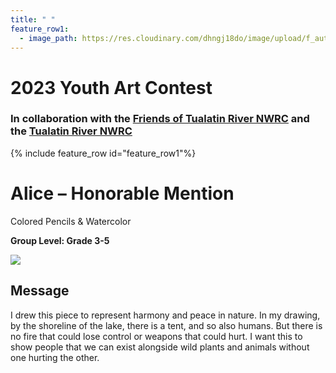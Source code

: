 ```yaml
---
title: " "
feature_row1:
  - image_path: https://res.cloudinary.com/dhngj18do/image/upload/f_auto,q_auto/v1/images/artcontest/ribbon_hm
---
```


# 2023 Youth Art Contest

### In collaboration with the [Friends of Tualatin River NWRC](https://fotr.wildapricot.org/) and the [Tualatin River NWRC](https://www.fws.gov/refuge/Tualatin_River/)

{% include feature_row id="feature_row1"%}

# Alice – Honorable Mention  
Colored Pencils & Watercolor  

**Group Level: Grade 3-5**  

![](https://res.cloudinary.com/dhngj18do/image/upload/f_auto,q_auto/v1/images/artcontest/2023_grp3_hm_large)

## Message

I drew this piece to represent harmony and peace in nature. In my drawing, by the shoreline of the lake, there is a tent, and so also humans. But there is no fire that could lose control or weapons that could hurt. I want this to show people that we can exist alongside wild plants and animals without one hurting the other.
